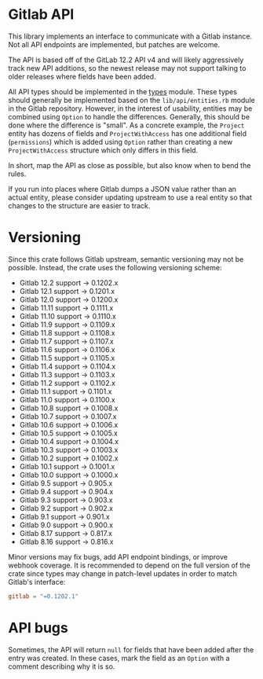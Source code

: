 # Gitlab API

This library implements an interface to communicate with a Gitlab instance. Not
all API endpoints are implemented, but patches are welcome.

The API is based off of the GitLab 12.2 API v4 and will likely aggressively track
new API additions, so the newest release may not support talking to older
releases where fields have been added.

All API types should be implemented in the [types](src/types.rs) module. These
types should generally be implemented based on the `lib/api/entities.rb`
module in the Gitlab repository. However, in the interest of usability,
entities may be combined using `Option` to handle the differences. Generally,
this should be done where the difference is "small". As a concrete example,
the `Project` entity has dozens of fields and `ProjectWithAccess` has one
additional field (`permissions`) which is added using `Option` rather than
creating a new `ProjectWithAccess` structure which only differs in this field.

In short, map the API as close as possible, but also know when to bend the
rules.

If you run into places where Gitlab dumps a JSON value rather than an actual
entity, please consider updating upstream to use a real entity so that changes
to the structure are easier to track.

# Versioning

Since this crate follows Gitlab upstream, semantic versioning may not be
possible. Instead, the crate uses the following versioning scheme:

  * Gitlab 12.2 support → 0.1202.x
  * Gitlab 12.1 support → 0.1201.x
  * Gitlab 12.0 support → 0.1200.x
  * Gitlab 11.11 support → 0.1111.x
  * Gitlab 11.10 support → 0.1110.x
  * Gitlab 11.9 support → 0.1109.x
  * Gitlab 11.8 support → 0.1108.x
  * Gitlab 11.7 support → 0.1107.x
  * Gitlab 11.6 support → 0.1106.x
  * Gitlab 11.5 support → 0.1105.x
  * Gitlab 11.4 support → 0.1104.x
  * Gitlab 11.3 support → 0.1103.x
  * Gitlab 11.2 support → 0.1102.x
  * Gitlab 11.1 support → 0.1101.x
  * Gitlab 11.0 support → 0.1100.x
  * Gitlab 10.8 support → 0.1008.x
  * Gitlab 10.7 support → 0.1007.x
  * Gitlab 10.6 support → 0.1006.x
  * Gitlab 10.5 support → 0.1005.x
  * Gitlab 10.4 support → 0.1004.x
  * Gitlab 10.3 support → 0.1003.x
  * Gitlab 10.2 support → 0.1002.x
  * Gitlab 10.1 support → 0.1001.x
  * Gitlab 10.0 support → 0.1000.x
  * Gitlab 9.5 support → 0.905.x
  * Gitlab 9.4 support → 0.904.x
  * Gitlab 9.3 support → 0.903.x
  * Gitlab 9.2 support → 0.902.x
  * Gitlab 9.1 support → 0.901.x
  * Gitlab 9.0 support → 0.900.x
  * Gitlab 8.17 support → 0.817.x
  * Gitlab 8.16 support → 0.816.x

Minor versions may fix bugs, add API endpoint bindings, or improve webhook
coverage. It is recommended to depend on the full version of the crate since
types may change in patch-level updates in order to match Gitlab's interface:

```toml
gitlab = "=0.1202.1"
```

# API bugs

Sometimes, the API will return `null` for fields that have been added after the
entry was created. In these cases, mark the field as an `Option` with a comment
describing why it is so.
